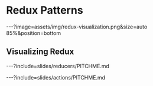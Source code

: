 Redux Patterns
==============

---?image=assets/img/redux-visualization.png&size=auto 85%&position=bottom

## Visualizing Redux

---?include=slides/reducers/PITCHME.md

---?include=slides/actions/PITCHME.md
